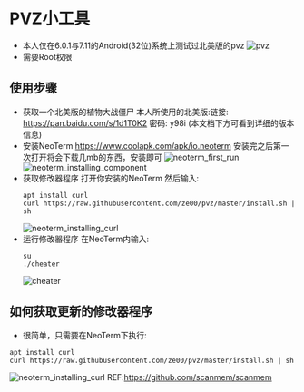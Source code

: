# PVZ小工具
  * 本人仅在6.0.1与7.11的Android(32位)系统上测试过北美版的pvz
    ![pvz](doc/pvz.png)
  * 需要Root权限
## 使用步骤
  * 获取一个北美版的植物大战僵尸
    本人所使用的北美版:链接: https://pan.baidu.com/s/1d1T0K2 密码: y98i (本文档下方可看到详细的版本信息)
  * 安装NeoTerm
    https://www.coolapk.com/apk/io.neoterm
    安装完之后第一次打开将会下载几mb的东西，安装即可
    ![neoterm_first_run](doc/neoterm_first_run.png)
    ![neoterm_installing_component](doc/neoterm_installing_component.png)
  * 获取修改器程序
    打开你安装的NeoTerm
    然后输入:
    ```
    apt install curl
    curl https://raw.githubusercontent.com/ze00/pvz/master/install.sh | sh
    ```
    ![neoterm_installing_curl](doc/neoterm_installing_curl.png)
  * 运行修改器程序
    在NeoTerm内输入:
    ```
    su
    ./cheater
    ```
    ![cheater](doc/cheater.png)
## 如何获取更新的修改器程序
  * 很简单，只需要在NeoTerm下执行:
  ```
  apt install curl
  curl https://raw.githubusercontent.com/ze00/pvz/master/install.sh | sh
  ```
  ![neoterm_installing_curl](doc/neoterm_installing_curl.png)
REF:https://github.com/scanmem/scanmem
